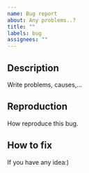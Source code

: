 ```yaml
---
name: Bug report
about: Any problems..?
title: ""
labels: bug
assignees: ""
---
```


## Description

Write problems, causes,...

## Reproduction

How reproduce this bug.

## How to fix

If you have any idea:)
